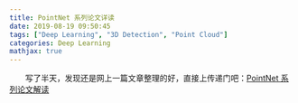 ```yaml
---
title: PointNet 系列论文详读
date: 2019-08-19 09:50:45
tags: ["Deep Learning", "3D Detection", "Point Cloud"]
categories: Deep Learning
mathjax: true
---
```


　　写了半天，发现还是网上一篇文章整理的好，直接上传递门吧：[PointNet 系列论文解读](https://zhuanlan.zhihu.com/p/44809266)

